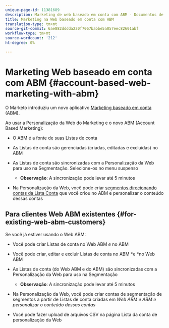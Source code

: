 ```yaml
---
unique-page-id: 11381689
description: Marketing de web baseado em conta com ABM - Documentos de marketing - Documentação do produto
title: Marketing na Web baseado em conta com ABM
translation-type: tm+mt
source-git-commit: 6ae882dddda220f7067babbe5a057eec82601abf
workflow-type: tm+mt
source-wordcount: '212'
ht-degree: 0%

---
```



# Marketing Web baseado em conta com ABM {#account-based-web-marketing-with-abm}

O Marketo introduziu um novo aplicativo [Marketing baseado em conta](https://docs.marketo.com/display/docs/account+based+marketing) (ABM).

Ao usar a Personalização da Web do Marketing e o novo ABM (Account Based Marketing):

* O ABM é a fonte de suas Listas de conta
* As Listas de conta são gerenciadas (criadas, editadas e excluídas) no ABM
* As Listas de conta são sincronizadas com a Personalização da Web para uso na Segmentação. Selecione-os no menu suspenso

   * **Observação**: A sincronização pode levar até 5 minutos

* Na Personalização da Web, você pode criar [segmentos direcionando contas da Lista Conta](create-a-segment-using-an-account-list.md) que você criou no ABM e personalizar o conteúdo dessas contas

## Para clientes Web ABM existentes {#for-existing-web-abm-customers}

Se você já estiver usando o Web ABM:

* Você pode criar Listas de conta no Web ABM *e* no ABM
* Você pode criar, editar e excluir Listas de conta no ABM *e *no Web ABM
* As Listas de conta (do Web ABM e do ABM) são sincronizadas com a Personalização da Web para uso na Segmentação

   * **Observação**: A sincronização pode levar até 5 minutos

* Na Personalização da Web, você pode criar contas de segmentação de segmentos a partir de Listas de conta criadas em *Web ABM e ABM e personalizar o conteúdo dessas contas*
* Você pode fazer upload de arquivos CSV na página Lista da conta de personalização da Web

